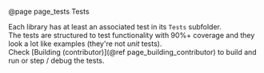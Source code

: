 @page page_tests Tests

Each library has at least an associated test in its `Tests` subfolder.  
The tests are structured to test functionality with 90%+ coverage and they look a lot like examples (they're not _unit_ tests).  
Check [Building (contributor)](@ref page_building_contributor) to build and run or step / debug the tests.
